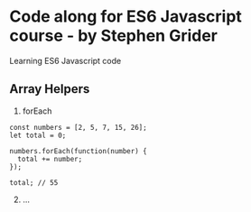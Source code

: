 # Code along for ES6 Javascript course - by Stephen Grider

Learning ES6 Javascript code

## Array Helpers

1. forEach

```
const numbers = [2, 5, 7, 15, 26];
let total = 0;

numbers.forEach(function(number) {
  total += number;
});

total; // 55
```

2. ...